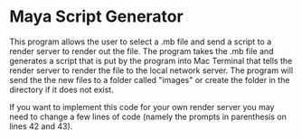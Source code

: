 # Maya Script Generator
This program allows the user to select a .mb file and send a script to a render server to render out the file. The program takes the .mb file and generates a script that is put by the program into Mac Terminal that tells the render server to render the file to the local network server. The program will send the the new files to a folder called "images" or create the folder in the directory if it does not exist.

If you want to implement this code for your own render server you may need to change a few lines of code (namely the prompts in parenthesis on lines 42 and 43). 
